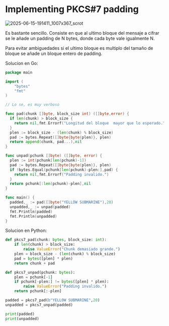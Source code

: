 # Implementing PKCS#7 padding

![2025-06-15-191411_1007x367_scrot](https://github.com/user-attachments/assets/97eae380-8689-4a94-bacb-4a68b86d59a5)

Es bastante sencillo. Consiste en que al ultimo bloque del mensaje a cifrar se le añade un padding de N bytes, donde cada byte vale igualmente N.

Para evitar ambiguedades si el ultimo bloque es multiplo del tamaño de bloque se añade un bloque entero de padding.

Solucion en Go:
``` go
package main

import (
	"bytes"
	"fmt"
)

// Lo se, es muy verboso

func pad(chunk []byte, block_size int) ([]byte,error) {
  if len(chunk) > block_size {
    return nil,fmt.Errorf("Longitud del bloque  mayor que lo esperado.")
  }
  plen := block_size - (len(chunk) % block_size)
  pad := bytes.Repeat([]byte{byte(plen)}, plen)
  return append(chunk, pad...),nil
}

func unpad(pchunk []byte) ([]byte, error) {
  plen := int(pchunk[len(pchunk)-1])
  pad := bytes.Repeat([]byte{byte(plen)}, plen)
  if !bytes.Equal(pchunk[len(pchunk)-plen:],pad) {
    return nil,fmt.Errorf("Padding invalido.")
  }
  return pchunk[:len(pchunk)-plen],nil
}

func main() {
  padded,_ := pad([]byte("YELLOW SUBMARINE"),20)
  unpadded,_ := unpad(padded)
  fmt.Println(padded)
  fmt.Println(unpadded)
}
```

Solucion en Python:
``` python
def pkcs7_pad(chunk: bytes, block_size: int):
    if len(chunk) > block_size:
        raise ValueError("Chunk demasiado grande.")
    plen = block_size - (len(chunk) % block_size)
    pad = bytes([plen] * plen)
    return chunk + pad

def pkcs7_unpad(pchunk: bytes):
    plen = pchunk[-1]
    if pchunk[-plen:] != bytes([plen] * plen):
        raise ValueError("Padding invalido.")
    return pchunk[:-plen]

padded = pkcs7_pad(b"YELLOW SUBMARINE",20)
unpadded = pkcs7_unpad(padded)

print(padded)
print(unpadded)
```

